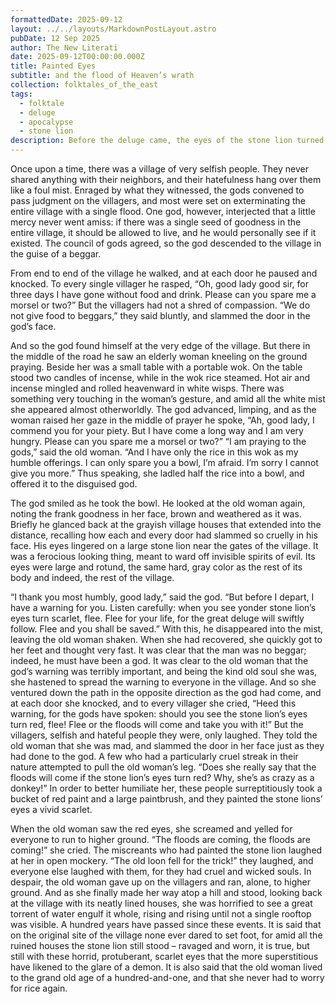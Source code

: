 ```yaml
---
formattedDate: 2025-09-12
layout: ../../layouts/MarkdownPostLayout.astro
pubDate: 12 Sep 2025
author: The New Literati
date: 2025-09-12T00:00:00.000Z
title: Painted Eyes
subtitle: and the flood of Heaven’s wrath
collection: folktales_of_the_east
tags:
  - folktale
  - deluge
  - apocalypse
  - stone lion
description: Before the deluge came, the eyes of the stone lion turned scarlet...
---
```


Once upon a time, there was a village of very selfish people.  They never shared anything with their neighbors, and their hatefulness hang over them like a foul mist.  Enraged by what they witnessed, the gods convened to pass judgment on the villagers, and most were set on exterminating the entire village with a single flood.  One god, however, interjected that a little mercy never went amiss: if there was a single seed of goodness in the entire village, it should be allowed to live, and he would personally see if it existed.  The council of gods agreed, so the god descended to the village in the guise of a beggar.

From end to end of the village he walked, and at each door he paused and knocked.  To every single villager he rasped, “Oh, good lady good sir, for three days I have gone without food and drink.  Please can you spare me a morsel or two?”  But the villagers had not a shred of compassion.  “We do not give food to beggars,” they said bluntly, and slammed the door in the god’s face.

And so the god found himself at the very edge of the village.  But there in the middle of the road he saw an elderly woman kneeling on the ground praying.  Beside her was a small table with a portable wok.  On the table stood two candles of incense, while in the wok rice steamed.  Hot air and incense mingled and rolled heavenward in white wisps.  There was something very touching in the woman’s gesture, and amid all the white mist she appeared almost otherworldly.  The god advanced, limping, and as the woman raised her gaze in the middle of prayer he spoke, “Ah, good lady, I commend you for your piety.  But I have come a long way and I am very hungry.  Please can you spare me a morsel or two?”
“I am praying to the gods,” said the old woman.  “And I have only the rice in this wok as my humble offerings.  I can only spare you a bowl, I’m afraid.  I’m sorry I cannot give you more.”  Thus speaking, she ladled half the rice into a bowl, and offered it to the disguised god.

The god smiled as he took the bowl.  He looked at the old woman again, noting the frank goodness in her face, brown and weathered as it was.  Briefly he glanced back at the grayish village houses that extended into the distance, recalling how each and every door had slammed so cruelly in his face.  His eyes lingered on a large stone lion near the gates of the village.  It was a ferocious looking thing, meant to ward off invisible spirits of evil.  Its eyes were large and rotund, the same hard, gray color as the rest of its body and indeed, the rest of the village.

“I thank you most humbly, good lady,” said the god.  “But before I depart, I have a warning for you.  Listen carefully: when you see yonder stone lion’s eyes turn scarlet, flee.  Flee for your life, for the great deluge will swiftly follow.  Flee and you shall be saved.”  With this, he disappeared into the mist, leaving the old woman shaken.
When she had recovered, she quickly got to her feet and thought very fast.  It was clear that the man was no beggar; indeed, he must have been a god.  It was clear to the old woman that the god’s warning was terribly important, and being the kind old soul she was, she hastened to spread the warning to everyone in the village.  And so she ventured down the path in the opposite direction as the god had come, and at each door she knocked, and to every villager she cried, “Heed this warning, for the gods have spoken: should you see the stone lion’s eyes turn red, flee!  Flee or the floods will come and take you with it!”
But the villagers, selfish and hateful people they were, only laughed.  They told the old woman that she was mad, and slammed the door in her face just as they had done to the god.  A few who had a particularly cruel streak in their nature attempted to pull the old woman’s leg.  “Does she really say that the floods will come if the stone lion’s eyes turn red?  Why, she’s as crazy as a donkey!”  In order to better humiliate her, these people surreptitiously took a bucket of red paint and a large paintbrush, and they painted the stone lions’ eyes a vivid scarlet.

When the old woman saw the red eyes, she screamed and yelled for everyone to run to higher ground.  “The floods are coming, the floods are coming!” she cried.  The miscreants who had painted the stone lion laughed at her in open mockery.  “The old loon fell for the trick!” they laughed, and everyone else laughed with them, for they had cruel and wicked souls.  In despair, the old woman gave up on the villagers and ran, alone, to higher ground.  And as she finally made her way atop a hill and stood, looking back at the village with its neatly lined houses, she was horrified to see a great torrent of water engulf it whole, rising and rising until not a single rooftop was visible.
A hundred years have passed since these events.  It is said that on the original site of the village none ever dared to set foot, for amid all the ruined houses the stone lion still stood – ravaged and worn, it is true, but still with these horrid, protuberant, scarlet eyes that the more superstitious have likened to the glare of a demon.  It is also said that the old woman lived to the grand old age of a hundred-and-one, and that she never had to worry for rice again.
